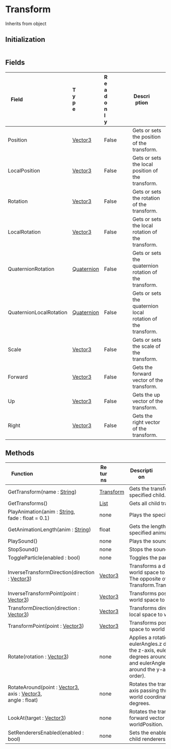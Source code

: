 # Transform
Inherits from object
## Initialization
```csharp
```
## Fields
|<div style="width:30%">Field</div>|<div style="width:5%">Type</div>|<div style="width:5%">Readonly</div>|<div style="width:60%">Description</div>|
|---|---|---|---|
|Position|[Vector3](../objects/Vector3.md)|False|Gets or sets the position of the transform.|
|LocalPosition|[Vector3](../objects/Vector3.md)|False|Gets or sets the local position of the transform.|
|Rotation|[Vector3](../objects/Vector3.md)|False|Gets or sets the rotation of the transform.|
|LocalRotation|[Vector3](../objects/Vector3.md)|False|Gets or sets the local rotation of the transform.|
|QuaternionRotation|[Quaternion](../objects/Quaternion.md)|False|Gets or sets the quaternion rotation of the transform.|
|QuaternionLocalRotation|[Quaternion](../objects/Quaternion.md)|False|Gets or sets the quaternion local rotation of the transform.|
|Scale|[Vector3](../objects/Vector3.md)|False|Gets or sets the scale of the transform.|
|Forward|[Vector3](../objects/Vector3.md)|False|Gets the forward vector of the transform.|
|Up|[Vector3](../objects/Vector3.md)|False|Gets the up vector of the transform.|
|Right|[Vector3](../objects/Vector3.md)|False|Gets the right vector of the transform.|
## Methods
|<div style="width:33%">Function</div>|<div style="width:33%">Returns</div>|<div style="width:33%">Description</div>|
|---|---|---|
|GetTransform(name : [String](../static/String.md))|[Transform](../objects/Transform.md)|Gets the transform of the specified child.|
|GetTransforms()|[List](../objects/List.md)|Gets all child transforms.|
|PlayAnimation(anim : [String](../static/String.md),<br/>fade : float = 0.1)|none|Plays the specified animation.|
|GetAnimationLength(anim : [String](../static/String.md))|float|Gets the length of the specified animation.|
|PlaySound()|none|Plays the sound.|
|StopSound()|none|Stops the sound.|
|ToggleParticle(enabled : bool)|none|Toggles the particle system.|
|InverseTransformDirection(direction : [Vector3](../objects/Vector3.md))|[Vector3](../objects/Vector3.md)|Transforms a direction from world space to local space. The opposite of Transform.TransformDirection.|
|InverseTransformPoint(point : [Vector3](../objects/Vector3.md))|[Vector3](../objects/Vector3.md)|Transforms position from world space to local space.|
|TransformDirection(direction : [Vector3](../objects/Vector3.md))|[Vector3](../objects/Vector3.md)|Transforms direction from local space to world space.|
|TransformPoint(point : [Vector3](../objects/Vector3.md))|[Vector3](../objects/Vector3.md)|Transforms position from local space to world space.|
|Rotate(rotation : [Vector3](../objects/Vector3.md))|none|Applies a rotation of eulerAngles.z degrees around the z-axis, eulerAngles.x degrees around the x-axis, and eulerAngles.y degrees around the y-axis (in that order).|
|RotateAround(point : [Vector3](../objects/Vector3.md),<br/>axis : [Vector3](../objects/Vector3.md),<br/>angle : float)|none|Rotates the transform about axis passing through point in world coordinates by angle degrees.|
|LookAt(target : [Vector3](../objects/Vector3.md))|none|Rotates the transform so the forward vector points at worldPosition.|
|SetRenderersEnabled(enabled : bool)|none|Sets the enabled state of all child renderers.|
